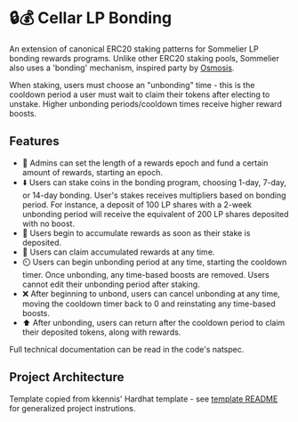 # 🔒💰 Cellar LP Bonding

An extension of canonical ERC20 staking patterns for Sommelier LP bonding rewards programs. Unlike other ERC20 staking pools, Sommelier also uses a 'bonding' mechanism, inspired party by [Osmosis](https://osmosis.zone/).

When staking, users must choose an "unbonding" time - this is the cooldown period a user must wait to claim their tokens after electing to unstake. Higher unbonding periods/cooldown times receive higher reward boosts.

## Features

* 🏦 Admins can set the length of a rewards epoch and fund a certain amount of rewards, starting an epoch.
* ⬇️ Users can stake coins in the bonding program, choosing 1-day, 7-day, or 14-day bonding. User's stakes receives multipliers based on bonding period. For instance, a deposit of 100 LP shares with a 2-week unbonding period will receive the equivalent of 200 LP shares deposited with no boost.
* 🎁 Users begin to accumulate rewards as soon as their stake is deposited.
* 🎊 Users can claim accumulated rewards at any time.
* ⏲️ Users can begin unbonding period at any time, starting the cooldown timer. Once unbonding, any time-based boosts are removed. Users cannot edit their unbonding period after staking.
* ❌ After beginning to unbond, users can cancel unbonding at any time, moving the cooldown timer back to 0 and reinstating any time-based boosts.
* ⬆️ After unbonding, users can return after the cooldown period to claim their deposited tokens, along with rewards.

Full technical documentation can be read in the code's natspec.
## Project Architecture

Template copied from kkennis' Hardhat template - see [template README](https://github.com/kkennis/solidity-template) for generalized project instrutions.

